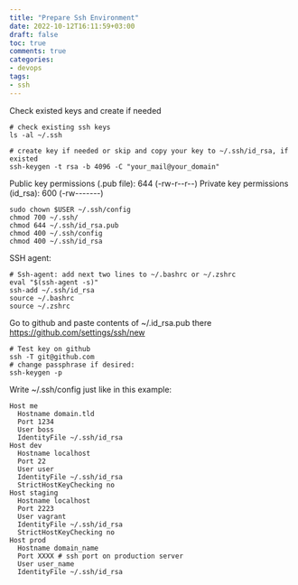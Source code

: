 ```yaml
---
title: "Prepare Ssh Environment"
date: 2022-10-12T16:11:59+03:00
draft: false
toc: true
comments: true
categories:
- devops
tags:
- ssh
---
```

<!--more-->
Check existed keys and create if needed

```
# check existing ssh keys
ls -al ~/.ssh

# create key if needed or skip and copy your key to ~/.ssh/id_rsa, if existed
ssh-keygen -t rsa -b 4096 -C "your_mail@your_domain"
```

Public key permissions (.pub file): 644 (-rw-r--r--)
Private key permissions (id_rsa): 600 (-rw-------)

```
sudo chown $USER ~/.ssh/config
chmod 700 ~/.ssh/
chmod 644 ~/.ssh/id_rsa.pub
chmod 400 ~/.ssh/config
chmod 400 ~/.ssh/id_rsa
```

SSH agent:

```
# Ssh-agent: add next two lines to ~/.bashrc or ~/.zshrc
eval "$(ssh-agent -s)"
ssh-add ~/.ssh/id_rsa
source ~/.bashrc
source ~/.zshrc
```

Go to github and paste contents of ~/.id_rsa.pub there https://github.com/settings/ssh/new

```
# Test key on github
ssh -T git@github.com
# change passphrase if desired: 
ssh-keygen -p
```

Write ~/.ssh/config just like in this example:

```
Host me
  Hostname domain.tld
  Port 1234
  User boss
  IdentityFile ~/.ssh/id_rsa
Host dev
  Hostname localhost
  Port 22
  User user
  IdentityFile ~/.ssh/id_rsa
  StrictHostKeyChecking no
Host staging
  Hostname localhost
  Port 2223
  User vagrant
  IdentityFile ~/.ssh/id_rsa
  StrictHostKeyChecking no
Host prod
  Hostname domain_name
  Port XXXX # ssh port on production server
  User user_name
  IdentityFile ~/.ssh/id_rsa
```
